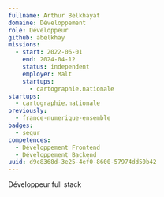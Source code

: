 ```yaml
---
fullname: Arthur Belkhayat
domaine: Développement
role: Développeur
github: abelkhay
missions:
  - start: 2022-06-01
    end: 2024-04-12
    status: independent
    employer: Malt
    startups:
      - cartographie.nationale
startups:
  - cartographie.nationale
previously:
  - france-numerique-ensemble
badges:
  - segur
competences:
  - Développement Frontend
  - Développement Backend
uuid: d9c8368d-3e25-4ef0-8600-57974dd50b42
---
```

Développeur full stack
